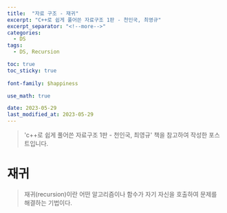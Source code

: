 ```yaml
---
title:  "자료 구조 - 재귀"
excerpt: "C++로 쉽게 풀어쓴 자료구조 1판 - 천인국, 최영규"
excerpt_separator: "<!--more-->"
categories:
  - DS
tags:
  - DS, Recursion

toc: true
toc_sticky: true
 
font-family: $happiness

use_math: true

date: 2023-05-29
last_modified_at: 2023-05-29
---
```

> 'c++로 쉽게 풀어쓴 자료구조 1판 - 천인국, 최영규' 책을 참고하여 작성한 포스트입니다.

# 재귀
> 재귀(recursion)이란 어떤 알고리즘이나 함수가 자기 자신을 호출하여 문제를 해결하는 기법이다.